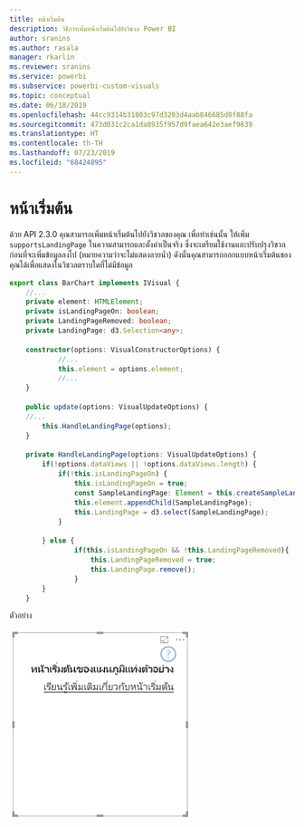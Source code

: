 ```yaml
---
title: หน้าเริ่มต้น
description: วิธีการเพิ่มหน้าเริ่มต้นไปยังวิชวล Power BI
author: sranins
ms.author: rasala
manager: rkarlin
ms.reviewer: sranins
ms.service: powerbi
ms.subservice: powerbi-custom-visuals
ms.topic: conceptual
ms.date: 06/18/2019
ms.openlocfilehash: 44cc9314b31803c97d3203d4aab846685d8f88fa
ms.sourcegitcommit: 473d031c2ca1da8935f957d9faea642e3aef9839
ms.translationtype: HT
ms.contentlocale: th-TH
ms.lasthandoff: 07/23/2019
ms.locfileid: "68424895"
---
```

# <a name="landing-page"></a>หน้าเริ่มต้น

ด้วย API 2.3.0 คุณสามารถเพิ่มหน้าเริ่มต้นไปยังวิชวลของคุณ เพื่อทำเช่นนั้น ให้เพิ่ม `supportsLandingPage` ในความสามารถและตั้งค่าเป็นจริง ซึ่งจะเตรียมใช้งานและปรับปรุงวิชวลก่อนที่จะเพิ่มข้อมูลลงไป (หมายความว่าจะไม่แสดงลายน้ำ) ดังนั้นคุณสามารถออกแบบหน้าเริ่มต้นของคุณได้เพื่อแสดงในวิชวลตราบใดที่ไม่มีข้อมูล

```typescript
export class BarChart implements IVisual {
    //...
    private element: HTMLElement;
    private isLandingPageOn: boolean;
    private LandingPageRemoved: boolean;
    private LandingPage: d3.Selection<any>;

    constructor(options: VisualConstructorOptions) {
            //...
            this.element = options.element;
            //...
    }

    public update(options: VisualUpdateOptions) {
    //...
        this.HandleLandingPage(options);
    }

    private HandleLandingPage(options: VisualUpdateOptions) {
        if(!options.dataViews || !options.dataViews.length) {
            if(!this.isLandingPageOn) {
                this.isLandingPageOn = true;
                const SampleLandingPage: Element = this.createSampleLandingPage(); //create a landing page
                this.element.appendChild(SampleLandingPage);
                this.LandingPage = d3.select(SampleLandingPage);
            }

        } else {
                if(this.isLandingPageOn && !this.LandingPageRemoved){
                    this.LandingPageRemoved = true;
                    this.LandingPage.remove();
                }
        }
    }
```

ตัวอย่าง

![สกรีนช็อตของหน้าเริ่มต้น](./media/landing-page.png)
